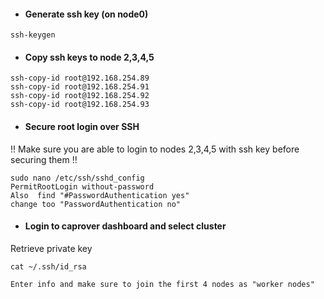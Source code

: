 - #### Generate ssh key (on node0)

```
ssh-keygen
```

- #### Copy ssh keys to node 2,3,4,5

```
ssh-copy-id root@192.168.254.89
ssh-copy-id root@192.168.254.91
ssh-copy-id root@192.168.254.92
ssh-copy-id root@192.168.254.93
```

- #### Secure root login over SSH

!! Make sure you are able to login to nodes 2,3,4,5 with ssh key before securing them !!

```
sudo nano /etc/ssh/sshd_config
PermitRootLogin without-password
Also  find "#PasswordAuthentication yes"
change too "PasswordAuthentication no"
```

- #### Login to caprover dashboard and select cluster

Retrieve private key

```
cat ~/.ssh/id_rsa
```

```
Enter info and make sure to join the first 4 nodes as "worker nodes"
```
